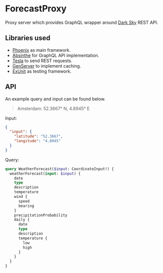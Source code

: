 # ForecastProxy

Proxy server which provides GraphQL wrapper around [Dark Sky](https://darksky.net/dev) REST API.

## Libraries used

- [Phoenix](https://phoenixframework.org) as main framework.
- [Absinthe](https://hexdocs.pm/absinthe) for GraphQL API implementation.
- [Tesla](https://hexdocs.pm/tesla) to send REST requests.
- [GenServer](https://hexdocs.pm/elixir/GenServer.html) to implement caching.
- [ExUnit](https://hexdocs.pm/ex_unit) as testing framework.

## API

An example query and input can be found below.

> Amsterdam: 52.3667° N, 4.8945° E

Input:

```json
{
  "input": {
    "latitude": "52.3667",
    "longitude": "4.8945"
  }
}
```

Query:

```graphql
query WeatherForecast($input: CoordinateInput!) {
  weatherForecast(input: $input) {
    date
    type
    description
    temperature
    wind {
      speed
      bearing
    }
    precipitationProbability
    daily {
      date
      type
      description
      temperature {
        low
        high
      }
    }
  }
}
```
